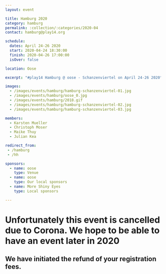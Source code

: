 ```yaml
---
layout: event

title: Hamburg 2020
category: hamburg
permalink: :collection/:categories/2020-04
contact: hamburg@play14.org

schedule:
  dates: April 24-26 2020
  start: 2020-04-24 18:30:00
  finish: 2020-04-26 17:00:00
  isOver: false

location: Oose

excerpt: "#play14 Hamburg @ oose - Schanzenviertel on April 24-26 2020"

images:
  - /images/events/hamburg/hamburg-schanzenviertel-01.jpg
  - /images/events/hamburg/oose_0.jpg
  - /images/events/hamburg/2018.gif
  - /images/events/hamburg/hamburg-schanzenviertel-02.jpg
  - /images/events/hamburg/hamburg-schanzenviertel-03.jpg

members:
  - Karsten Mueller
  - Christoph Moser
  - Maike Thuy
  - Julian Kea

redirect_from:
 - /hamburg
 - /hh

sponsors:
  - name: oose
    type: Venue
  - name: oose
    type: Our local sponsors
  - name: More Shiny Eyes
    type: Local sponsors

---
```


# Unfortunately this event is cancelled due to Corona. We hope to be able to have an event later in 2020
## We have initiated the refund of your registration fees.
